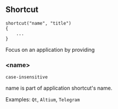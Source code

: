## Shortcut
```
shortcut("name", "title")
{
	...
}
```
Focus on an application by providing

### \<name\>

`case-insensitive`

name is part of application shortcut's name. 

Examples: `Qt`, `Altium`, `Telegram`

### <title>

`optional`

To match better, you can specify a string that the matched window title should have

## Read
```
string read("acc_path")
```

Read a value from `acc_path`

## Write
```
void write("acc_path", "value")
```

Set an acc object `value`

## Click
```
void click("acc_path", "action", "name", offset_x, offset_y, offset_id)
```

Do an `action` on center of `acc_path`

Possible actions are 

- `L`: Left Click
- `R`: Right Click
- `M`: Middle Click
- `D`: Double Click
- `C`: Report Child ID (Debug Action)

`name` can be used to specify a child in a list

`offset_x` and `offset_y` can be used to add offset to the click position

`offset_id` may be used as an alternative to child ID

## Key
```
void key("key")
```

Press `key`

`key` example: Ctrl+Shift+1, F1, Super+D

## Open
```
void open("check", "arg", workspace)
```

`check` is a process name that will be checked to prevent opening a duplicated app

Open application with argument `arg` in `workspace` number, start from 1

`arg` not support " in itself

## Delay
```
void delay(value)
```

Sleep `value` ms

## Lua
```
void lua("script_path")
```

Run lua from `script_path`

## If
```
if( condition )
{
	...
}
```

## Full Example
```
shortcut("Qt")
{
	open("mom.exe", "", 6)
	delay(2000)
	click("4.1.3.3.1.7", "L", "Mom")
	delay(2000)
	key("F5")
	delay(2000)
	key("Ctrl+1")
}
```